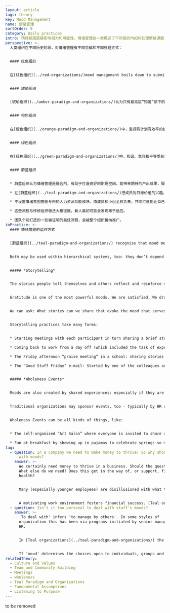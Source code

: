 ```yaml
---
layout: article
tags: theory
key: Mood Management
name: 情绪管理
sortOrder: 9
category: Daily practices
intro: 情绪氛围直接影响潜力和可能性。情绪管理这一章概述了不同组织内如何处理情绪课题，如何找到很多做法，激励那些能带来期待产出的情绪，以及这些做法的实践效果。
perspective: >-
  人类组织在不同历史阶段，对情绪管理有不同见解和不同处理方式：


  #### 红色组织


  在[红色组织](../red-organizations/)mood management boils down to submission to the mood of the (tribal) chief and his “family”. They oversee the foot soldiers. Fear and submission keep the organization from disintegrating. 


  #### 琥珀组织


  [琥珀组织](../amber-paradigm-and-organizations/)认为只有最高层“知道”部下的最佳利益。通过角色和规则管理这些被强加的愿景。奖赏那些遵守规则的人，惩罚那些不遵守规则的人。人们很看重这种秩序和可预见性。


  #### 橙色组织


  在[橙色组织](../orange-paradigm-and-organizations/)中，重视有计划有效率的结果。通常用激励措施来实现这些组织成果。目的只是激励/奖励某些行为，但不一定激励这些行为内隐含的情感或情绪。


  #### 绿色组织


  在[绿色组织](../green-paradigm-and-organizations/)中，和谐、宽容和平等受到重视。最受重视的是团队和社区健康。组织的目的是为了提高成员的积极性和动力。人力资源部会通过文化倡议、360度反馈和员工满意度调查等流程努力运作。开始有意识地关注情绪侧面。通常尝试尽可能满足所有利益相关者的需求（或情绪）。


  #### 蔚蓝组织


  * 蔚蓝组织认为情绪管理是融合剂，有助于打造良好的职场空间，能带来期待的产出成果，服务于组织目标。

  * 在[蔚蓝组织](../teal-paradigm-and-organizations/)把成员对目标价值的兴趣，促进自我导向和团结协作等要素组合起来，致力于提升情绪氛围。

  * 不设置情绪氛围管理专用的人力资源功能模块。由成员和小组全权负责，共同打造能让自己和谐工作的流程。

  * 这些流程与传统组织做法大相径庭，新人最初可能会发现难于适应。

  * 团队个别打造的一些被证明的最佳流程，会被整个组织接纳推广。
inPractice: >-
  #### 情绪管理的运作方式


  [蔚蓝组织](../teal-paradigm-and-organizations/) recognize that mood mediates what is possible; that it predisposes certain courses of action, and closes off others. In [self-managed](../self-management/) organizations people value both autonomy and collaboration in pursuit of purpose. The practice of shared processes supports this. Purpose and practice conspire to produce a sense of shared belonging, alignment and potency. This sense of potency supports [innovation](../innovation-and-product-development/). People have ideas, seek support from colleagues and, when they work, share the enjoyment of their wider acceptance. These successes give rise to stories and practices. These, combined with 'wholeness events' are two contributors to the mood in the organization.


  Both may be used within hierarchical systems, too: they don’t depend on self-managing structures. But in Teal organizations they are more likely to arise from the inspiration of its members and their [shared values](../culture-and-values/). They may arise naturally, find their place, become openly adopted, and treasured.


  ##### *Storytelling*


  The stories people tell themselves and others reflect and reinforce mood. They convey memorable instances of shared values at work. What mood do we wish to share, and celebrate? Playfulness? Concentration? Prudence? Joy? Pride? Care? Gratitude? Curiosity? Determination? If we are self-managed, this selection is likely to be different for different people.


  Gratitude is one of the most powerful moods. We are satisfied. We drop our search for more. In this moment, we feel fulfilled. From that fullness, other emotions naturally emerge. We experience joy and generosity; we treat others with care. To nurture this consciously we need to discover and/or design practices that evoke gratitude, or related moods.


  We can ask: What stories can we share that evoke the mood that serves us best? In this fashion, [Teal organizations](../teal-paradigm-and-organizations/) may create storytelling practices that support and expand the mood of appreciation while strengthening trust among the members.


  Storytelling practices take many forms:


  * Starting meetings with each participant in turn sharing a brief story of someone they had recently thanked or congratulated. ([FAVI](http://www.favi.com/)) 

  * Coming back to work from a day off (which included the task of expressing gratitude to somebody important in one's life), and sharing the experience with colleagues. ([Ozvision](http://ozvision.com/))

  * The Friday afternoon “praise meeting” in a school: sharing stories of kindness, courage, care, or professionalism as key to the school’s exceptional learning culture. ([ESBZ](http://www.ev-schule-zentrum.de/aktuell/))

  * The “Good Stuff Friday” e-mail: Started by one of the colleagues and sent to the entire workforce thanking a colleague or department for something that happened that week, or simply to share some good news. It invariably triggers an avalanche of recognition. ([BerylHealth](http://www.berylhealth.com/))


  ##### *Wholeness Events*


  Moods are also created by shared experiences: especially if they are filled with laughter, joy, fun, creativity, a feeling of trust, authenticity, belonging, acceptance and recognition.


  Traditional organizations may sponsor events, too - typically by HR or the CEO, for team building or similar. However, in a [Teal organization](../teal-paradigm-and-organizations/) they usually emerge out of the organization itself. When people feel safe enough to take the initiative, it seems that these self-created and organized events emerge spontaneously. We long, deep inside, to be in all of our humanity: the funny and the quirky, as well as the serious and responsible.  Human connections emerge from these places.


  Wholeness Events can be all kinds of things, like:


  * The self-organized “Art Salon” where everyone is invited to share an artistic passion. Some display photographs and paintings. Others perform (songs, dances, juggling ...), and so on. If people really enjoy themselves, these can become regular institutions. ([Sounds True](http://www.soundstrue.com/)) 

  * Fun at breakfast by showing up in pajamas to celebrate spring: so much fun was had at the premiere of this that now 90% of staff join in the annual self-organized “Pajama Day”. It is a celebration of community, fun, and getting to know colleagues in a completely different way. ([Sounds True](http://www.soundstrue.com/))
faq:
  - question: In a company we need to make money to thrive! So why should we bother
      with moods?
    answer: >-
      We certainly need money to thrive in a business. Should the questions be:
      What else do we need? Does this get in the way of, or support, financial
      health? 


      Many (especially younger employees) are disillusioned with what they perceive as an excessive focus on money; especially when it manifests as greed. The result is a widespread disengagement evident in surveys by [Gallup ](http://www.gallup.com/services/169328/q12-employee-engagement.aspx)and others. 


      A motivating work environment fosters financial success. [Teal organizations](../teal-paradigm-and-organizations/) offer this via more autonomy and more community in pursuit of worthwhile purpose. These are clear motivators. They elevate 'mood'; they foster engagement; which in turn can correlate with financial health.
  - question: Isn't it too personal to deal with staff's moods?
    answer: >-
      'To deal with' infers 'to manage by others'. In some styles of
      organization this has been via programs initiated by senior management or
      HR.


      In [Teal organizations](../teal-paradigm-and-organizations/) the practices that support elevated mood are often initiated by members and have optional participation. If staff can 'manage' their own practices, then the risk of being 'too personal' diminishes. It is fair to say, however, that new staff--especially senior ones--can find the move to a mood-sensitive organization difficult. This is a choice to be explored carefully during joining discussions.


      If 'mood' determines the choices open to individuals, groups and organizations, it still ranks as an important consideration.
relatedTheory:
  - Culture and Values
  - Team and Community Building
  - Meetings
  - wholeness
  - Teal Paradigm and Organizations
  - Fundamental Assumptions
  - Listening to Purpose
---
```

to be removed